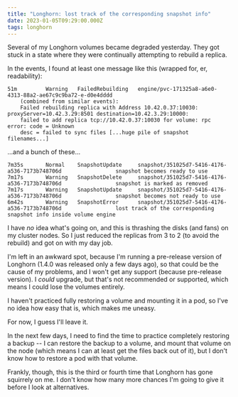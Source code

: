 ```yaml
---
title: "Longhorn: lost track of the corresponding snapshot info"
date: 2023-01-05T09:29:00.000Z
tags: longhorn
---
```


Several of my Longhorn volumes became degraded yesterday. They got stuck in a state where they were continually
attempting to rebuild a replica.

In the events, I found at least one message like this (wrapped for, er, readability):

```
51m         Warning   FailedRebuilding   engine/pvc-171325a8-a6e0-4313-88a2-ae67c9c9ba72-e-d0e4dddd
    (combined from similar events):
    Failed rebuilding replica with Address 10.42.0.37:10030: proxyServer=10.42.3.29:8501 destination=10.42.3.29:10000:
    failed to add replica tcp://10.42.0.37:10030 for volume: rpc error: code = Unknown
    desc = failed to sync files [...huge pile of snapshot filenames...]
```

...and a bunch of these...

```
7m35s       Normal    SnapshotUpdate     snapshot/351025d7-5416-4176-a536-7173b748706d                 snapshot becomes ready to use
7m17s       Warning   SnapshotDelete     snapshot/351025d7-5416-4176-a536-7173b748706d                 snapshot is marked as removed
7m17s       Warning   SnapshotUpdate     snapshot/351025d7-5416-4176-a536-7173b748706d                 snapshot becomes not ready to use
6m42s       Warning   SnapshotError      snapshot/351025d7-5416-4176-a536-7173b748706d                 lost track of the corresponding snapshot info inside volume engine
```

I have _no_ idea what's going on, and this is thrashing the disks (and fans) on my cluster nodes. So I just reduced the
replicas from 3 to 2 (to avoid the rebuild) and got on with my day job.

I'm left in an awkward spot, because I'm running a pre-release version of Longhorn (1.4.0 was released only a few days
ago), so that could be the cause of my problems, and I won't get any support (because pre-release version). I _could_
upgrade, but that's not recommended or supported, which means I could lose the volumes entirely.

I haven't practiced fully restoring a volume and mounting it in a pod, so I've no idea how easy that is, which makes me
uneasy.

For now, I guess I'll leave it.

In the next few days, I need to find the time to practice completely restoring a backup -- I can restore the backup to a
volume, and mount that volume on the node (which means I can at least get the files back out of it), but I don't know
how to restore a pod with that volume.

Frankly, though, this is the third or fourth time that Longhorn has gone squirrely on me. I don't know how many more
chances I'm going to give it before I look at alternatives.
